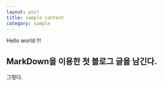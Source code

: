 ```yaml
---
layout: post
title: sample content
category: sample
---
```



<div class="message">
  Hello world !!! 
</div>

## MarkDown을 이용한 첫 블로그 글을 남긴다. 
그렇다.
